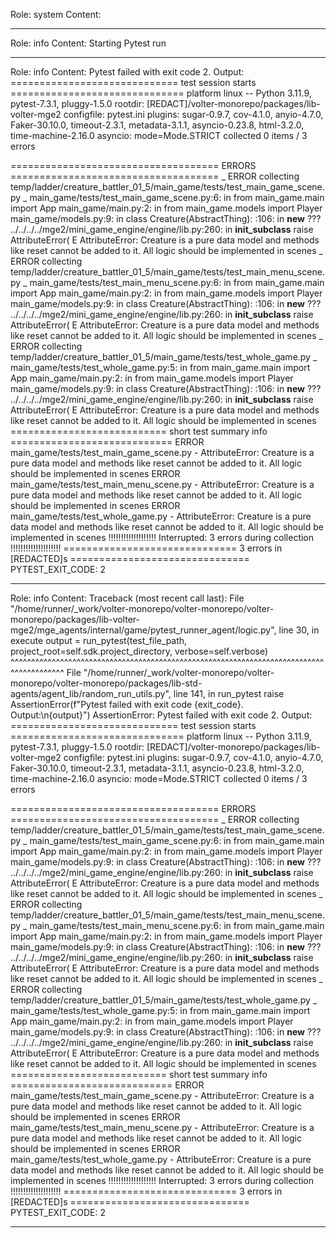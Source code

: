 Role: system
Content: 
__________________
Role: info
Content: Starting Pytest run
__________________
Role: info
Content: Pytest failed with exit code 2. Output:
============================= test session starts ==============================
platform linux -- Python 3.11.9, pytest-7.3.1, pluggy-1.5.0
rootdir: [REDACT]/volter-monorepo/packages/lib-volter-mge2
configfile: pytest.ini
plugins: sugar-0.9.7, cov-4.1.0, anyio-4.7.0, Faker-30.10.0, timeout-2.3.1, metadata-3.1.1, asyncio-0.23.8, html-3.2.0, time-machine-2.16.0
asyncio: mode=Mode.STRICT
collected 0 items / 3 errors

==================================== ERRORS ====================================
_ ERROR collecting temp/ladder/creature_battler_01_5/main_game/tests/test_main_game_scene.py _
main_game/tests/test_main_game_scene.py:6: in <module>
    from main_game.main import App
main_game/main.py:2: in <module>
    from main_game.models import Player
main_game/models.py:9: in <module>
    class Creature(AbstractThing):
<frozen abc>:106: in __new__
    ???
../../../../mge2/mini_game_engine/engine/lib.py:260: in __init_subclass__
    raise AttributeError(
E   AttributeError: Creature is a pure data model and methods like reset cannot be added to it. All logic should be implemented in scenes
_ ERROR collecting temp/ladder/creature_battler_01_5/main_game/tests/test_main_menu_scene.py _
main_game/tests/test_main_menu_scene.py:6: in <module>
    from main_game.main import App
main_game/main.py:2: in <module>
    from main_game.models import Player
main_game/models.py:9: in <module>
    class Creature(AbstractThing):
<frozen abc>:106: in __new__
    ???
../../../../mge2/mini_game_engine/engine/lib.py:260: in __init_subclass__
    raise AttributeError(
E   AttributeError: Creature is a pure data model and methods like reset cannot be added to it. All logic should be implemented in scenes
_ ERROR collecting temp/ladder/creature_battler_01_5/main_game/tests/test_whole_game.py _
main_game/tests/test_whole_game.py:5: in <module>
    from main_game.main import App
main_game/main.py:2: in <module>
    from main_game.models import Player
main_game/models.py:9: in <module>
    class Creature(AbstractThing):
<frozen abc>:106: in __new__
    ???
../../../../mge2/mini_game_engine/engine/lib.py:260: in __init_subclass__
    raise AttributeError(
E   AttributeError: Creature is a pure data model and methods like reset cannot be added to it. All logic should be implemented in scenes
=========================== short test summary info ============================
ERROR main_game/tests/test_main_game_scene.py - AttributeError: Creature is a pure data model and methods like reset cannot be added to it. All logic should be implemented in scenes
ERROR main_game/tests/test_main_menu_scene.py - AttributeError: Creature is a pure data model and methods like reset cannot be added to it. All logic should be implemented in scenes
ERROR main_game/tests/test_whole_game.py - AttributeError: Creature is a pure data model and methods like reset cannot be added to it. All logic should be implemented in scenes
!!!!!!!!!!!!!!!!!!! Interrupted: 3 errors during collection !!!!!!!!!!!!!!!!!!!!
============================== 3 errors in [REDACTED]s ===============================
PYTEST_EXIT_CODE: 2

__________________
Role: info
Content: Traceback (most recent call last):
  File "/home/runner/_work/volter-monorepo/volter-monorepo/volter-monorepo/packages/lib-volter-mge2/mge_agents/internal/game/pytest_runner_agent/logic.py", line 30, in execute
    output = run_pytest(test_file_path, project_root=self.sdk.project_directory, verbose=self.verbose)
             ^^^^^^^^^^^^^^^^^^^^^^^^^^^^^^^^^^^^^^^^^^^^^^^^^^^^^^^^^^^^^^^^^^^^^^^^^^^^^^^^^^^^^^^^^
  File "/home/runner/_work/volter-monorepo/volter-monorepo/volter-monorepo/packages/lib-std-agents/agent_lib/random_run_utils.py", line 141, in run_pytest
    raise AssertionError(f"Pytest failed with exit code {exit_code}. Output:\n{output}")
AssertionError: Pytest failed with exit code 2. Output:
============================= test session starts ==============================
platform linux -- Python 3.11.9, pytest-7.3.1, pluggy-1.5.0
rootdir: [REDACT]/volter-monorepo/packages/lib-volter-mge2
configfile: pytest.ini
plugins: sugar-0.9.7, cov-4.1.0, anyio-4.7.0, Faker-30.10.0, timeout-2.3.1, metadata-3.1.1, asyncio-0.23.8, html-3.2.0, time-machine-2.16.0
asyncio: mode=Mode.STRICT
collected 0 items / 3 errors

==================================== ERRORS ====================================
_ ERROR collecting temp/ladder/creature_battler_01_5/main_game/tests/test_main_game_scene.py _
main_game/tests/test_main_game_scene.py:6: in <module>
    from main_game.main import App
main_game/main.py:2: in <module>
    from main_game.models import Player
main_game/models.py:9: in <module>
    class Creature(AbstractThing):
<frozen abc>:106: in __new__
    ???
../../../../mge2/mini_game_engine/engine/lib.py:260: in __init_subclass__
    raise AttributeError(
E   AttributeError: Creature is a pure data model and methods like reset cannot be added to it. All logic should be implemented in scenes
_ ERROR collecting temp/ladder/creature_battler_01_5/main_game/tests/test_main_menu_scene.py _
main_game/tests/test_main_menu_scene.py:6: in <module>
    from main_game.main import App
main_game/main.py:2: in <module>
    from main_game.models import Player
main_game/models.py:9: in <module>
    class Creature(AbstractThing):
<frozen abc>:106: in __new__
    ???
../../../../mge2/mini_game_engine/engine/lib.py:260: in __init_subclass__
    raise AttributeError(
E   AttributeError: Creature is a pure data model and methods like reset cannot be added to it. All logic should be implemented in scenes
_ ERROR collecting temp/ladder/creature_battler_01_5/main_game/tests/test_whole_game.py _
main_game/tests/test_whole_game.py:5: in <module>
    from main_game.main import App
main_game/main.py:2: in <module>
    from main_game.models import Player
main_game/models.py:9: in <module>
    class Creature(AbstractThing):
<frozen abc>:106: in __new__
    ???
../../../../mge2/mini_game_engine/engine/lib.py:260: in __init_subclass__
    raise AttributeError(
E   AttributeError: Creature is a pure data model and methods like reset cannot be added to it. All logic should be implemented in scenes
=========================== short test summary info ============================
ERROR main_game/tests/test_main_game_scene.py - AttributeError: Creature is a pure data model and methods like reset cannot be added to it. All logic should be implemented in scenes
ERROR main_game/tests/test_main_menu_scene.py - AttributeError: Creature is a pure data model and methods like reset cannot be added to it. All logic should be implemented in scenes
ERROR main_game/tests/test_whole_game.py - AttributeError: Creature is a pure data model and methods like reset cannot be added to it. All logic should be implemented in scenes
!!!!!!!!!!!!!!!!!!! Interrupted: 3 errors during collection !!!!!!!!!!!!!!!!!!!!
============================== 3 errors in [REDACTED]s ===============================
PYTEST_EXIT_CODE: 2


__________________
